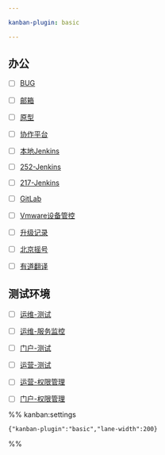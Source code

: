 ```yaml
---

kanban-plugin: basic

---
```


## 办公

- [ ] [BUG](http://192.168.11.34/index.php?m=my&f=bug)
- [ ] [邮箱](https://qiye.163.com/login/)
- [ ] [原型](http://192.168.11.34/ppd/yanglidong/test/?cps=expand&nav=1&ha=0&la=0&fc=1&out=1)
- [ ] [协作平台](https://192.168.10.180/pages/viewpage.action?pageId=47185944)
- [ ] [本地Jenkins](http://localhost:8080/)
- [ ] [252-Jenkins](http://192.168.10.252:8080/)
- [ ] [217-Jenkins](http://192.168.10.217:8080/)
- [ ] [GitLab](http://192.168.10.211/)
- [ ] [Vmware设备管控](https://ws1.ecscloud.com/AirWatch/Login?ReturnUrl=%2FAirWatch%2F)
- [ ] [升级记录](https://192.168.10.180/pages/viewpage.action?pageId=47185944)
- [ ] [北京摇号](https://xkczb.jtw.beijing.gov.cn/)
- [ ] [有道翻译](https://fanyi.youdao.com/)


## 测试环境

- [ ] [运维-测试](https://bj.police.everknow.cn:4463/home)
- [ ] [运维-服务监控](https://bj.police.everknow.cn:4522/home)
- [ ] [门户-测试](https://bj.police.everknow.cn:4464/login?nop_tenant_id=7)
- [ ] [运营-测试](https://bj.police.everknow.cn:4465/login)
- [ ] [运营-权限管理](https://bj.police.everknow.cn:4440/login)
- [ ] [门户-权限管理](https://bj.police.everknow.cn:4436/login?nop_tenant_id=7)




%% kanban:settings
```
{"kanban-plugin":"basic","lane-width":200}
```
%%